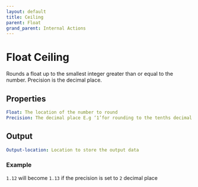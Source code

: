```yaml
---
layout: default
title: Ceiling
parent: Float
grand_parent: Internal Actions
---
```

# Float Ceiling
Rounds a float up to the smallest integer greater than or equal to the number. Precision is the decimal place.

## Properties
```yaml
Float: The location of the number to round
Precision: The decimal place E.g ‘1’for rounding to the tenths decimal
```

## Output
```yaml
Output-location: Location to store the output data
```

### Example
`1.12` will become `1.13` if the precision is set to `2` decimal place
